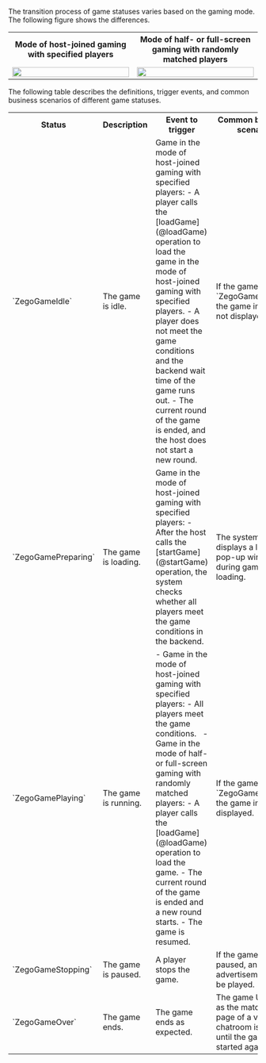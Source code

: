 The transition process of game statuses varies based on the gaming mode. The following figure shows the differences.

<table>
  <colgroup>
    <col width="50%">
    <col width="50%">
  </colgroup>
<tbody><tr>
<th>Mode of host-joined gaming with specified players</th>
<th>Mode of half- or full-screen gaming with randomly matched players</th>
</tr>
<tr>
<td><img src="/Pics/zegocloud/mini_game/2Game_status_description.jpg" width="100%"></td>
<td><img src="/Pics/zegocloud/mini_game/3Game_status_description.jpg" width="100%"></td>
</tr>
</tbody></table>

The following table describes the definitions, trigger events, and common business scenarios of different game statuses.

<table>
  <colgroup>
    <col width="20%">
    <col width="15%">
    <col width="30%">
    <col width="">
  </colgroup>
<tbody><tr>
<th>Status</th>
<th>Description</th>
<th>Event to trigger</th>
<th>Common business scenario</th>
</tr>
<tr>
<td>`ZegoGameIdle`</td>
<td>The game is idle.</td>
<td>Game in the mode of host-joined gaming with specified players: - A player calls the [loadGame](@loadGame) operation to load the game in the mode of host-joined gaming with specified players. - A player does not meet the game conditions and the backend wait time of the game runs out. - The current round of the game is ended, and the host does not start a new round.</td>
<td>If the game status is `ZegoGameIdle`, the game image is not displayed.</td>
</tr>
<tr>
<td>`ZegoGamePreparing`</td>
<td>The game is loading.</td>
<td>Game in the mode of host-joined gaming with specified players: - After the host calls the [startGame](@startGame) operation, the system checks whether all players meet the game conditions in the backend.</td>
<td>The system displays a loading pop-up window during game loading.</td>
</tr>
<tr>
<td>`ZegoGamePlaying`</td>
<td>The game is running.</td>
<td>- Game in the mode of host-joined gaming with specified players: - All players meet the game conditions.&nbsp;&nbsp; - Game in the mode of half- or full-screen gaming with randomly matched players: - A player calls the [loadGame](@loadGame) operation to load the game. - The current round of the game is ended and a new round starts. - The game is resumed.</td>
<td>If the game statue is `ZegoGamePlaying`, the game image is displayed.</td>
</tr>
<tr>
<td>`ZegoGameStopping`</td>
<td>The game is paused.</td>
<td>A player stops the game.</td>
<td>If the game is paused, an advertisement can be played.</td>
</tr>
<tr>
<td>`ZegoGameOver`</td>
<td>The game ends.</td>
<td>The game ends as expected.</td>
<td>The game UI such as the matching page of a voice chatroom is hidden until the game is started again.</td>
</tr>
</tbody></table>







